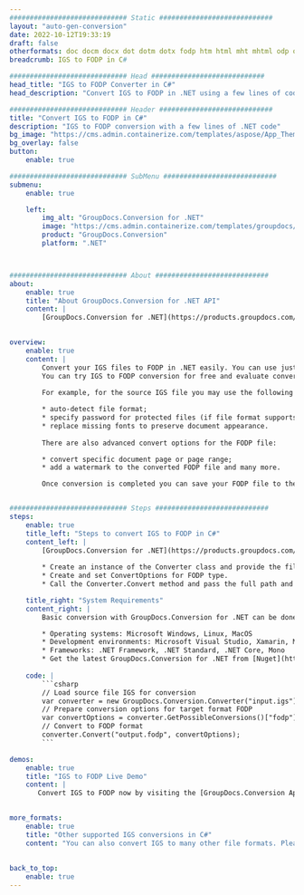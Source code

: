 ```yaml
---
############################# Static ############################
layout: "auto-gen-conversion"
date: 2022-10-12T19:33:19
draft: false
otherformats: doc docm docx dot dotm dotx fodp htm html mht mhtml odp odt otp pot potm potx pps ppsm ppsx ppt pptm pptx rtf
breadcrumb: IGS to FODP in C#

############################# Head ############################
head_title: "IGS to FODP Converter in C#"
head_description: "Convert IGS to FODP in .NET using a few lines of code. Use the GroupDocs Document Conversion API to convert over 160 file formats."

############################# Header ############################
title: "Convert IGS to FODP in C#"
description: "IGS to FODP conversion with a few lines of .NET code"
bg_image: "https://cms.admin.containerize.com/templates/aspose/App_Themes/V3/images/bg/header1.png"
bg_overlay: false
button:
    enable: true

############################# SubMenu ############################
submenu:
    enable: true

    left:
        img_alt: "GroupDocs.Conversion for .NET"
        image: "https://cms.admin.containerize.com/templates/groupdocs/images/product-logos/90x90-noborder/groupdocs-conversion-net.png"
        product: "GroupDocs.Conversion"
        platform: ".NET"



############################# About ############################
about:
    enable: true
    title: "About GroupDocs.Conversion for .NET API"
    content: |
        [GroupDocs.Conversion for .NET](https://products.groupdocs.com/conversion/net/) can be used to convert Microsoft Word, Excel, PowerPoint, PDF, Visio and other formats. GroupDocs.Conversion is a standalone API that is suitable for back-end and internal systems where high performance is required. It does not depend on any software such as Microsoft or Open Office.
    

overview:
    enable: true
    content: |
        Convert your IGS files to FODP in .NET easily. You can use just a couple of C# code lines in any platform of your choice like - Windows, Linux, macOS.
        You can try IGS to FODP conversion for free and evaluate conversion results quality.  Along with simple file conversion scenarios you can try more advanced options for loading source IGS file and for saving output FODP result. 
        
        For example, for the source IGS file you may use the following load options:

        * auto-detect file format;
        * specify password for protected files (if file format supports it);
        * replace missing fonts to preserve document appearance.
        
        There are also advanced convert options for the FODP file:

        * convert specific document page or page range;
        * add a watermark to the converted FODP file and many more.

        Once conversion is completed you can save your FODP file to the local file path or any third-party storage like FTP, Amazon S3, Google Drive, Dropbox etc. Please note - to convert IGS to FODP there is no need for any additional software installed - like MS Office, Open Office, Adobe Acrobat Reader etc.


############################# Steps ############################
steps:
    enable: true
    title_left: "Steps to convert IGS to FODP in C#"
    content_left: |
        [GroupDocs.Conversion for .NET](https://products.groupdocs.com/conversion/net/) makes it easy for developers to convert a IGS file to FODP with a few lines of code.
        
        * Create an instance of the Converter class and provide the file IGS with the full path
        * Create and set ConvertOptions for FODP type.
        * Call the Converter.Convert method and pass the full path and format (FODP) as a parameter

    title_right: "System Requirements"
    content_right: |
        Basic conversion with GroupDocs.Conversion for .NET can be done in just a few simple steps. Our APIs are supported on all major platforms and operating systems. Before executing the code below, make sure you have the following prerequisites installed on your system.

        * Operating systems: Microsoft Windows, Linux, MacOS
        * Development environments: Microsoft Visual Studio, Xamarin, MonoDevelop
        * Frameworks: .NET Framework, .NET Standard, .NET Core, Mono
        * Get the latest GroupDocs.Conversion for .NET from [Nuget](https://www.nuget.org/packages/groupdocs.conversion)
         
    code: |
        ```csharp    
        // Load source file IGS for conversion
        var converter = new GroupDocs.Conversion.Converter("input.igs");
        // Prepare conversion options for target format FODP
        var convertOptions = converter.GetPossibleConversions()["fodp"].ConvertOptions;
        // Convert to FODP format
        converter.Convert("output.fodp", convertOptions);
        ```

demos:
    enable: true
    title: "IGS to FODP Live Demo"
    content: |
       Convert IGS to FODP now by visiting the [GroupDocs.Conversion App](https://products.groupdocs.app/conversion/family) website. Online demo has the following advantages
          

more_formats:
    enable: true
    title: "Other supported IGS conversions in C#"
    content: "You can also convert IGS to many other file formats. Please see the list below."
       
       
back_to_top:
    enable: true
---
```

